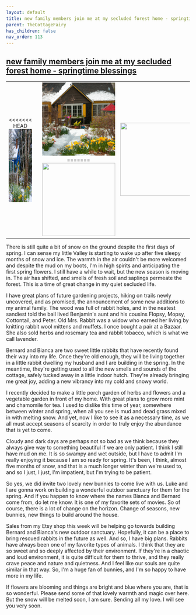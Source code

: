 ```yaml
---
layout: default
title: new family members join me at my secluded forest home - springtime blessings
parent: TheCottageFairy
has_children: false
nav_order: 113
---
```


## [new family members join me at my secluded forest home - springtime blessings](https://www.youtube.com/watch?v=TpcoCn09e2k)

<div>
<table align="center">
	<tr>
		<td align="center">
<<<<<<< HEAD
			<img src="../../assets/cottage_fairy_ai_generated_photos/new_family_members_join_me_at_my_secluded_forest_home_-_springtime_blessings-[TpcoCn09e2k]/generated_00.png" height="200" width="200"/>
		</td>
		<td align="center">
			<img src="../../assets/cottage_fairy_ai_generated_photos/new_family_members_join_me_at_my_secluded_forest_home_-_springtime_blessings-[TpcoCn09e2k]/generated_01.png" height="200" width="200"/>
		</td>
		<td align="center">
			<img src="../../assets/cottage_fairy_ai_generated_photos/new_family_members_join_me_at_my_secluded_forest_home_-_springtime_blessings-[TpcoCn09e2k]/generated_02.png" height="200" width="200"/>
=======
			<img src="../../posters/new_family_members_join_me_at_my_secluded_forest_home_-_springtime_blessings-[TpcoCn09e2k]/generated_00.png" height="200" width="200"/>
		</td>
		<td align="center">
			<img src="../../posters/new_family_members_join_me_at_my_secluded_forest_home_-_springtime_blessings-[TpcoCn09e2k]/generated_01.png" height="200" width="200"/>
		</td>
		<td align="center">
			<img src="../../posters/new_family_members_join_me_at_my_secluded_forest_home_-_springtime_blessings-[TpcoCn09e2k]/generated_02.png" height="200" width="200"/>
>>>>>>> ffe52613361410ad9d371a0f80e81de4dd24175f
		</td>
	</tr>
</table>
</div>

There is still quite a bit of snow on the ground despite the first days of spring. I can sense my little Valley is starting to wake up after five sleepy months of snow and ice. The warmth in the air couldn't be more welcomed and despite the mud on my boots, I'm in high spirits and anticipating the first spring flowers. I still have a while to wait, but the new season is moving in. The air has shifted, and smells of fresh soil and saplings permeate the forest. This is a time of great change in my quiet secluded life.

I have great plans of future gardening projects, hiking on trails newly uncovered, and as promised, the announcement of some new additions to my animal family. The wood was full of rabbit holes, and in the neatest sandiest told the ball lived Benjamin's aunt and his cousins Flopsy, Mopsy, Cottontail, and Peter. Old Mrs. Rabbit was a widow who earned her living by knitting rabbit wool mittens and muffets. I once bought a pair at a Bazaar. She also sold herbs and rosemary tea and rabbit tobacco, which is what we call lavender.

Bernard and Bianca are two sweet little rabbits that have recently found their way into my life. Once they're old enough, they will be living together in a little rabbit dwelling my husband and I are building in the spring. In the meantime, they're getting used to all the new smells and sounds of the cottage, safely tucked away in a little indoor hutch. They're already bringing me great joy, adding a new vibrancy into my cold and snowy world.

I recently decided to make a little porch garden of herbs and flowers and a vegetable garden in front of my home. With great plans to grow more mint and chamomile for tea. I used to dislike this time of year, somewhere between winter and spring, when all you see is mud and dead grass mixed in with melting snow. And yet, now I like to see it as a necessary time, as we all must accept seasons of scarcity in order to truly enjoy the abundance that is yet to come.

Cloudy and dark days are perhaps not so bad as we think because they always give way to something beautiful if we are only patient. I think I still have mud on me. It is so swampy and wet outside, but I have to admit I'm really enjoying it because I am so ready for spring. It's been, I think, almost five months of snow, and that is a much longer winter than we're used to, and so I just, I just, I'm impatient, but I'm trying to be patient.

So yes, we did invite two lovely new bunnies to come live with us. Luke and I are gonna work on building a wonderful outdoor sanctuary for them for the spring. And if you happen to know where the names Bianca and Bernard come from, do let me know. It is one of my favorite sets of movies. So of course, there is a lot of change on the horizon. Change of seasons, new bunnies, new things to build around the house.

Sales from my Etsy shop this week will be helping go towards building Bernard and Bianca's new outdoor sanctuary. Hopefully, it can be a place to bring rescued rabbits in the future as well. And so, I have big plans. Rabbits have always been one of my favorite types of animals. I think that they are so sweet and so deeply affected by their environment. If they're in a chaotic and loud environment, it is quite difficult for them to thrive, and they really crave peace and nature and quietness. And I feel like our souls are quite similar in that way. So, I'm a huge fan of bunnies, and I'm so happy to have more in my life.

If flowers are blooming and things are bright and blue where you are, that is so wonderful. Please send some of that lovely warmth and magic over here. But the snow will be melted soon, I am sure. Sending all my love. I will see you very soon.